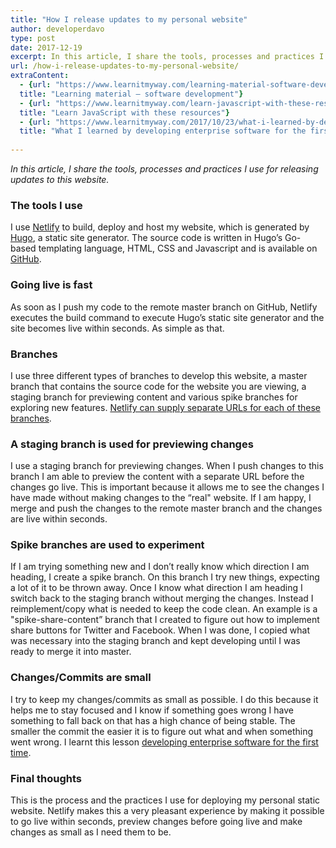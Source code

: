 ```yaml
---
title: "How I release updates to my personal website"
author: developerdavo
type: post
date: 2017-12-19
excerpt: In this article, I share the tools, processes and practices I use for releasing updates to this website.
url: /how-i-release-updates-to-my-personal-website/
extraContent:
  - {url: "https://www.learnitmyway.com/learning-material-software-development/", 
  title: "Learning material – software development"}
  - {url: "https://www.learnitmyway.com/learn-javascript-with-these-resources/", 
  title: "Learn JavaScript with these resources"}
  - {url: "https://www.learnitmyway.com/2017/10/23/what-i-learned-by-developing-enterprise-software-for-the-first-time",
  title: "What I learned by developing enterprise software for the first time"}
  
---
```

_In this article, I share the tools, processes and practices I use for releasing updates to this website._

<!--more-->

### The tools I use
I use <a href="https://www.netlify.com/" target="_blank" rel="noopener">Netlify</a> to build, 
deploy and host my website, which is generated by <a href="https://gohugo.io/" target="_blank" 
rel="noopener">Hugo</a>, a static site generator. 
The source code is written in Hugo’s Go-based templating language, HTML, CSS and Javascript and is available 
on <a href="https://github.com/DeveloperDavo/learnitmyway" target="_blank" rel="noopener">GitHub</a>.

### Going live is fast
As soon as I push my code to the remote master branch on GitHub, Netlify executes the build command to execute 
Hugo’s static site generator and the site becomes live within seconds. As simple as that.

### Branches
I use three different types of branches to develop this website, 
a master branch that contains the source code for the website you are viewing, 
a staging branch for previewing content and various spike branches for exploring 
new features. <a href="https://www.netlify.com/blog/2017/11/16/get-full-control-over-your-deployed-branches/" 
target="_blank" rel="noopener">Netlify can supply separate URLs for each of these branches</a>.

### A staging branch is used for previewing changes
I use a staging branch for previewing changes. 
When I push changes to this branch I am able to preview the content with a separate URL before the changes go live. 
This is important because it allows me to see the changes I have made without making changes to the “real" website. 
If I am happy, I merge and push the changes to the remote master branch and the changes are live within seconds.

### Spike branches are used to experiment
If I am trying something new and I don’t really know which direction I am heading, I create a spike branch. 
On this branch I try new things, expecting a lot of it to be thrown away. 
Once I know what direction I am heading I switch back to the staging branch without merging the changes. 
Instead I reimplement/copy what is needed to keep the code clean. 
An example is a "spike-share-content” branch that I created to figure out 
how to implement share buttons for Twitter and Facebook. When I was done, 
I copied what was necessary into the staging branch and kept developing until I was ready to merge it into master.

### Changes/Commits are small
I try to keep my changes/commits as small as possible. I do this because it helps me to stay focused 
and I know if something goes wrong I have something to fall back on that has a high chance of being stable. 
The smaller the commit the easier it is to figure out what and when something went wrong. 
I learnt this 
lesson <a href="https://www.learnitmyway.com/2017/10/23/what-i-learned-by-developing-enterprise-software-for-the-first-time" 
target="_blank" rel="noopener">developing enterprise software for the first time</a>.

### Final thoughts
This is the process and the practices I use for deploying my personal static website. 
Netlify makes this a very pleasant experience by making it possible to go live within seconds, 
preview changes before going live and make changes as small as I need them to be.
